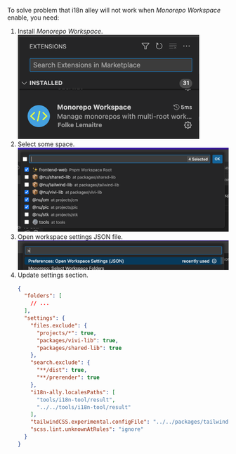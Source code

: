 To solve problem that i18n alley will not work when *Monorepo Workspace* enable, you need:

1. Install *Monorepo Workspace*. ![](img/image-1.png)
2. Select some space. ![](img/image.png)
3. Open workspace settings JSON file. ![](img/image-2.png)
4. Update settings section.
    ```json
    {
      "folders": [
        // ...
      ],
      "settings": {
        "files.exclude": {
          "projects/*": true,
          "packages/vivi-lib": true,
          "packages/shared-lib": true
        },
        "search.exclude": {
          "**/dist": true,
          "**/prerender": true
        },
        "i18n-ally.localesPaths": [
          "tools/i18n-tool/result",
          "../../tools/i18n-tool/result"
        ],
        "tailwindCSS.experimental.configFile": "../../packages/tailwind-lib/tailwind.config.cjs",
        "scss.lint.unknownAtRules": "ignore"
      }
    }
    ```
